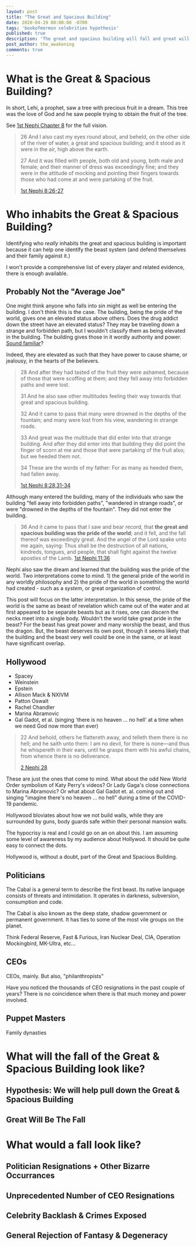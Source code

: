 ```yaml
---
layout: post
title: "The Great and Spacious Building"
date: 2020-04-29 00:00:00 -0700
tags: 'bookofmormon celebrities hypothesis'
published: true
description: 'The great and spacious building will fall and great will be the fall thereof.'
post_author: the_awakening
comments: true
---
```


# What is the Great & Spacious Building?

In short, Lehi, a prophet, saw a tree with precious fruit in a dream. This tree was the love of God and he saw people trying to obtain the fruit of the tree.

See [1st Nephi Chapter 8](https://www.churchofjesuschrist.org/study/scriptures/bofm/1-ne/8?lang=eng) for the full vision.

> 26 And I also cast my eyes round about, and beheld, on the other side of the river of water, a great and spacious building; and it stood as it were in the air, high above the earth.
> 
> 27 And it was filled with people, both old and young, both male and female; and their manner of dress was exceedingly fine; and they were in the attitude of mocking and pointing their fingers towards those who had come at and were partaking of the fruit.
>
> [1st Nephi 8:26-27](https://www.churchofjesuschrist.org/study/scriptures/bofm/1-ne/8.26-28?lang=eng&clang=eng#p26)

# Who inhabits the Great & Spacious Building?

Identifying who *really* inhabits the great and spacious building is important because it can help one identify the beast system (and defend themselves and their family against it.)

I won't provide a comprehensive list of every player and related evidence, there is enough available.

## Probably Not the "Average Joe"

One might think anyone who falls into sin might as well be entering the building. I don't think this is the case. The building, being the pride of the world, gives one an elevated status above others. Does the drug addict down the street have an elevated status? They may be traveling down a strange and forbidden path, but I wouldn't classify them as being elevated in the building. The building gives those in it wordly authority and power. [Sound familiar](https://www.churchofjesuschrist.org/study/scriptures/nt/rev/13.1-2?lang=eng#1)?

Indeed, they are elevated as such that they have power to cause shame, or jealousy, in the hearts of the believers.

> 28 And after they had tasted of the fruit they were ashamed, because of those that were scoffing at them; and they fell away into forbidden paths and were lost.
> 
> 31 And he also saw other multitudes feeling their way towards that great and spacious building.
> 
> 32 And it came to pass that many were drowned in the depths of the fountain; and many were lost from his view, wandering in strange roads.
> 
> 33 And great was the multitude that did enter into that strange building. And after they did enter into that building they did point the finger of scorn at me and those that were partaking of the fruit also; but we heeded them not.
> 
> 34 These are the words of my father: For as many as heeded them, had fallen away.
> 
> [1st Nephi 8:28,31-34](https://www.churchofjesuschrist.org/study/scriptures/bofm/1-ne/8.28,31-34?lang=eng&clang=eng#p31)

<div class='b cb3'>
	Although many entered the building, many of the individuals who saw the building "fell away into forbidden paths", "wandered in strange roads", or were "drowned in the depths of the fountain". They did not enter the building.
</div>

> 36 And it came to pass that I saw and bear record, that **the great and spacious building was the pride of the world**; and it fell, and the fall thereof was exceedingly great. And the angel of the Lord spake unto me again, saying: Thus shall be the destruction of all nations, kindreds, tongues, and people, that shall fight against the twelve apostles of the Lamb.
[1st Nephi 11:36](https://www.churchofjesuschrist.org/study/scriptures/bofm/1-ne/11.36?lang=eng&clang=eng#p36)

Nephi also saw the dream and learned that the building was the pride of the world. Two interpretations come to mind. 1) the general pride of the world in any worldly philosophy and 2) the pride of the world in something the world had created - such as a *system*, or great organization of control.

This post will focus on the latter interpretation. In this sense, the pride of the world is the same as beast of revelation which came out of the water and at first appeared to be separate beasts but as it rises, one can discern the necks meet into a single body. Wouldn't the world take great pride in the beast? For the beast has great power and many worship the beast, and thus the dragon. But, the beast deserves its own post, though it seems likely that the building and the beast very well could be one in the same, or at least have significant overlap.

## Hollywood

* Spacey
* Weinstein
* Epstein
* Allison Mack & NXIVM
* Patton Oswalt
* Rachel Chandler
* Marina Abramovic
* Gal Gadot, et al. (singing 'there is no heaven ... no hell' at a time when we need God now more than ever)
> 22 And behold, others he flattereth away, and telleth them there is no hell; and he saith unto them: I am no devil, for there is none—and thus he whispereth in their ears, until he grasps them with his awful chains, from whence there is no deliverance.
> 
> [2 Nephi 28](https://www.churchofjesuschrist.org/study/scriptures/bofm/2-ne/28.22?lang=eng#p22)

These are just the ones that come to mind. What about the odd New World Order symbolism of Katy Perry's videos? Or Lady Gaga's close connections to Marina Abramovic? Or what about Gal Gadot et. al. coming out and singing "imagine there's no heaven ... no hell" during a time of the COVID-19 pandemic.

Hollywood bloviates about how we not build walls, while they are surrounded by guns, body guards safe within their personal mansion walls.

The hypocrisy is real and I could go on an on about this. I am assuming some level of awareness by my audience about Hollywod. It should be quite easy to connect the dots.

Hollywood is, without a doubt, part of the Great and Spacious Building.

## Politicians

The Cabal is a general term to describe the first beast. Its native language consists of threats and intimidation. It operates in darkness, subversion, consumption and code.

The Cabal is also known as the deep state, shadow government or permanent government. It has ties to some of the most vile groups on the planet.

Think Federal Reserve, Fast & Furious, Iran Nuclear Deal, CIA, Operation Mockingbird, MK-Ultra, etc...

## CEOs

CEOs, mainly. But also, "philanthropists"

Have you noticed the thousands of CEO resignations in the past couple of years? There is no coincidence when there is that much money and power involved.

## Puppet Masters

Family dynasties

# What will the fall of the Great & Spacious Building look like?
## Hypothesis: We will help pull down the Great & Spacious Building
## Great Will Be The Fall
# What would a fall look like?
## Politician Resignations + Other Bizarre Occurrances
## Unprecedented Number of CEO Resignations
## Celebrity Backlash & Crimes Exposed
## General Rejection of Fantasy & Degeneracy